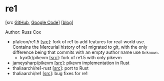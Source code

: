 # re1

[src [GitHub](https://github.com/rsc/re1), [Google Code](https://code.google.com/archive/p/re1/)]
[[blog](https://swtch.com/~rsc/regexp/regexp2.html)]

Author: Russ Cox

- pfalcon/re1.5 [[src](https://github.com/pfalcon/re1.5)]: fork of re1 to add
  features for real-world use. Contains the Mercurial history of re1 migrated to
  git, with the only difference being that commits with an empty author name
  use `Unknown`.
  - kyx0r/pikevm [[src](https://github.com/kyx0r/pikevm)]: fork of re1.5 with
    only pikevm
- jameysharp/pikevm [[src](https://github.com/jameysharp/pikevm)]: pikevm
  implementation in Rust
- thaliaarchi/re1-rust [[src](https://github.com/thaliaarchi/re1-rust)]: port
  to Rust
- thaliaarchi/re1 [[src](https://github.com/thaliaarchi/re1)]: bug fixes for re1
